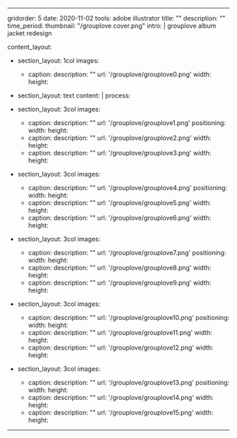 ---

gridorder: 5
date: 2020-11-02
tools: adobe illustrator
title: ""
description: ""
time_period:
thumbnail: "/grouplove cover.png"
intro: |
 grouplove album jacket redesign

content_layout:
  
  - section_layout: 1col
    images:
      - caption:
        description: ""
        url: '/grouplove/grouplove0.png'
        width:
        height:

  - section_layout: text
    content: |
      process:

  - section_layout: 3col
    images:
      - caption:
        description: ""
        url: '/grouplove/grouplove1.png'
        positioning: 
        width:
        height:
      - caption:
        description: ""
        url: '/grouplove/grouplove2.png'
        width:
        height:
      - caption:
        description: ""
        url: '/grouplove/grouplove3.png'
        width:
        height:
 
  - section_layout: 3col
    images:
      - caption:
        description: ""
        url: '/grouplove/grouplove4.png'
        positioning: 
        width:
        height:
      - caption:
        description: ""
        url: '/grouplove/grouplove5.png'
        width:
        height:
      - caption:
        description: ""
        url: '/grouplove/grouplove6.png'
        width:
        height:

  - section_layout: 3col
    images:
      - caption:
        description: ""
        url: '/grouplove/grouplove7.png'
        positioning: 
        width:
        height:
      - caption:
        description: ""
        url: '/grouplove/grouplove8.png'
        width:
        height:
      - caption:
        description: ""
        url: '/grouplove/grouplove9.png'
        width:
        height:

  - section_layout: 3col
    images:
      - caption:
        description: ""
        url: '/grouplove/grouplove10.png'
        positioning: 
        width:
        height:
      - caption:
        description: ""
        url: '/grouplove/grouplove11.png'
        width:
        height:
      - caption:
        description: ""
        url: '/grouplove/grouplove12.png'
        width:
        height:

  - section_layout: 3col
    images:
      - caption:
        description: ""
        url: '/grouplove/grouplove13.png'
        positioning: 
        width:
        height:
      - caption:
        description: ""
        url: '/grouplove/grouplove14.png'
        width:
        height:
      - caption:
        description: ""
        url: '/grouplove/grouplove15.png'
        width:
        height:
---